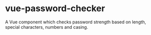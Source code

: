 # vue-password-checker
A Vue component which checks password strength based on length, special characters, numbers and casing.
